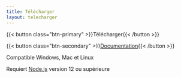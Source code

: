 ```yaml
---
title: Télécharger
layout: telecharger
---
```


{{< button class="btn-primary" >}}Télécharger{{< /button >}}

{{< button class="btn-secondary" >}}[Documentation](https://hyperotlet.github.io/cosma/fr.html){{< /button >}}

Compatible Windows, Mac et Linux

Requiert [Node.js](https://nodejs.org/fr/download/) version 12 ou supérieure
